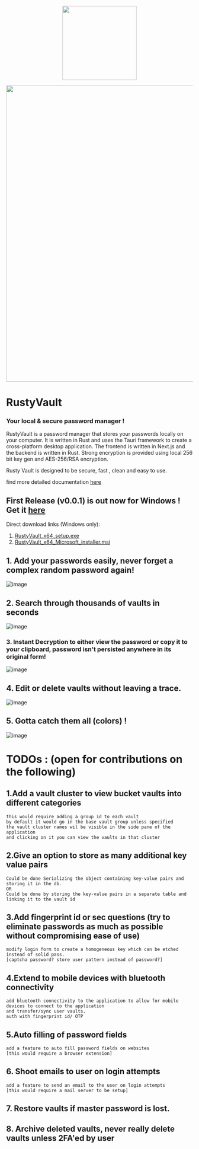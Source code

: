 <p align="center"> 
    <img width="200"  src="https://github.com/Ingenious-c0der/RustyVault/assets/76046349/c3cc0f15-11b4-4d82-844c-afde4d8e60dc" />
</p>
<p align="center"> 
    <img width="800"  src="https://github.com/Ingenious-c0der/RustyVault/assets/76046349/7b119fb3-aca3-4372-9569-a68cf4752294" />
</p>

# RustyVault

### Your local & secure password manager !

RustyVault is a password manager that stores your passwords locally on your computer. It is written in Rust and uses the Tauri framework to create a cross-platform desktop application. The frontend is written in Next.js and the backend is written in Rust. Strong encryption is provided using local 256 bit key gen and AES-256/RSA encryption.

Rusty Vault is designed to be secure, fast , clean and easy to use.

find more detailed documentation [here](documentation.md)

## First Release (v0.0.1) is out now for Windows ! Get it [here](https://github.com/Ingenious-c0der/RustyVault/releases/tag/v0.0.1)

Direct download links (Windows only):

1. [RustyVault_x64_setup.exe](https://github.com/Ingenious-c0der/RustyVault/releases/download/v0.0.1/RustyVault_0.0.1_x64-setup.exe)
2. [RustyVault_x64_Microsoft_installer.msi](https://github.com/Ingenious-c0der/RustyVault/releases/download/v0.0.1/RustyVault_0.0.1_x64_en-US.msi)

## 1. Add your passwords easily, never forget a complex random password again!

![image](https://github.com/Ingenious-c0der/RustyVault/assets/76046349/1f3286c7-d4a5-4881-ad50-c049fd9e4122)

## 2. Search through thousands of vaults in seconds

![image](https://github.com/Ingenious-c0der/RustyVault/assets/76046349/0e24f1aa-90d2-4577-a803-71c7963ff9bf)

### 3. Instant Decryption to either view the password or copy it to your clipboard, password isn't persisted anywhere in its original form!

![image](https://github.com/Ingenious-c0der/RustyVault/assets/76046349/312c28ac-0c23-489a-9624-e1119fa29f01)

## 4. Edit or delete vaults without leaving a trace.

![image](https://github.com/Ingenious-c0der/RustyVault/assets/76046349/fdb19af5-8898-497c-a48e-810931308b41)

## 5. Gotta catch them all (colors) !

![image](https://github.com/Ingenious-c0der/RustyVault/assets/76046349/025989cd-4395-49c3-bfb9-1eba27fd46d0)

# TODOs : (open for contributions on the following)

## 1.Add a vault cluster to view bucket vaults into different categories

    this would require adding a group id to each vault
    by default it would go in the base vault group unless specified
    the vault cluster names wil be visible in the side pane of the application
    and clicking on it you can view the vaults in that cluster

## 2.Give an option to store as many additional key value pairs

    Could be done Serializing the object containing key-value pairs and storing it in the db.
    OR
    Could be done by storing the key-value pairs in a separate table and linking it to the vault id

## 3.Add fingerprint id or sec questions (try to eliminate passwords as much as possible without compromising ease of use)

    modify login form to create a homogeneous key which can be etched instead of solid pass.
    [captcha password? store user pattern instead of password?]

## 4.Extend to mobile devices with bluetooth connectivity

    add bluetooth connectivity to the application to allow for mobile devices to connect to the application
    and transfer/sync user vaults.
    auth with fingerprint id/ OTP

## 5.Auto filling of password fields

    add a feature to auto fill password fields on websites
    [this would require a browser extension]

## 6. Shoot emails to user on login attempts

    add a feature to send an email to the user on login attempts
    [this would require a mail server to be setup]

## 7. Restore vaults if master password is lost.

## 8. Archive deleted vaults, never really delete vaults unless 2FA'ed by user
